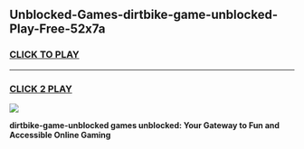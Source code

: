 
## Unblocked-Games-dirtbike-game-unblocked-Play-Free-52x7a
<h3>
<a href="https://premium76.site?title=dirtbike-game-unblocked&ref=15A">CLICK TO PLAY</a></h3>
<hr>

<h3>
<a href="https://premium76.site?title=dirtbike-game-unblocked&ref=15A">CLICK 2 PLAY</a>
  
</h3>

<a href="https://premium76.site?title=dirtbike-game-unblocked&ref=15A"><img src="https://clearcache.store/games.png"></a>


**dirtbike-game-unblocked games unblocked: Your Gateway to Fun and Accessible Online Gaming**
